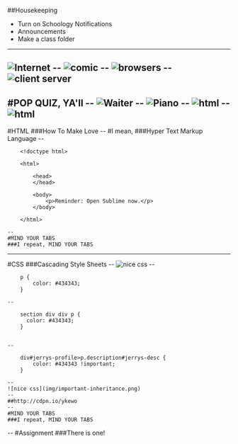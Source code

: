 ##Housekeeping
* Turn on Schoology Notifications
* Announcements
* Make a class folder

---
![Internet](img/internet.jpg)
	--
	![comic](img/comic.png)
	--
	![browsers](img/browsers.jpg)
	--
	![client server](img/client-server.jpg)
---
#POP QUIZ, YA'll
	--
	![Waiter](img/waiter.jpeg)
	--
	![Piano](img/piano.jpg)	
	--
	![html](img/html_only.png)
	--
	![html](img/php.png)
---
#HTML
###How To Make Love
	--
	#I mean,
	###Hyper Text Markup Language
	--

		<!doctype html>

		<html>

			<head>
			</head>

			<body>
				<p>Reminder: Open Sublime now.</p>
			</body>

		</html>

	--
	#MIND YOUR TABS
	###I repeat, MIND YOUR TABS
---
#CSS
###Cascading Style Sheets
	--
	![nice css](img/nice-css.jpg)
	--

		p {
			color: #434343;
		}

	--

		section div div p {
		  color: #434343;
		}


	--

		div#jerrys-profile>p.description#jerrys-desc {
			color: #434343 !important;
		}

	--
	![nice css](img/important-inheritance.png)
	--
	##http://cdpn.io/ykewo
	--
	#MIND YOUR TABS
	###I repeat, MIND YOUR TABS

--
#Assignment
###There is one!

